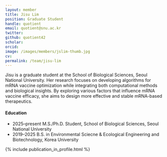 ```yaml
---
layout: member
title: Jisu Lim
position: Graduate Student
handle: quotient
email: quotient@snu.ac.kr
twitter:
github: quotient42
scholar:
orcid:
image: /images/members/jslim-thumb.jpg
cv:
permalink: /team/jisu-lim
---
```


Jisu is a graduate student at the School of Biological Sciences, Seoul National University. Her research focuses on developing algorithms for mRNA vaccine optimization while integrating both computational methods and biological insights. By exploring various factors that influence mRNA vaccine efficacy, she aims to design more effective and stable mRNA-based therapeutics.

#### Education

<ul class="chronological">
  <li><span>2025–present</span> M.S./Ph.D. Student, School of Biological Sciences, Seoul National University</li>
  <li><span>2019–2025</span> B.S. in Environmental Sciecne & Ecological Engineering and Biotechnology, Korea University</li>
</ul>

{% include publication_in_profile.html %}
